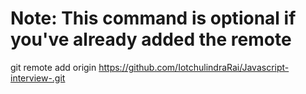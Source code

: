 
# Note: This command is optional if you've already added the remote
git remote add origin https://github.com/IotchulindraRai/Javascript-interview-.git
